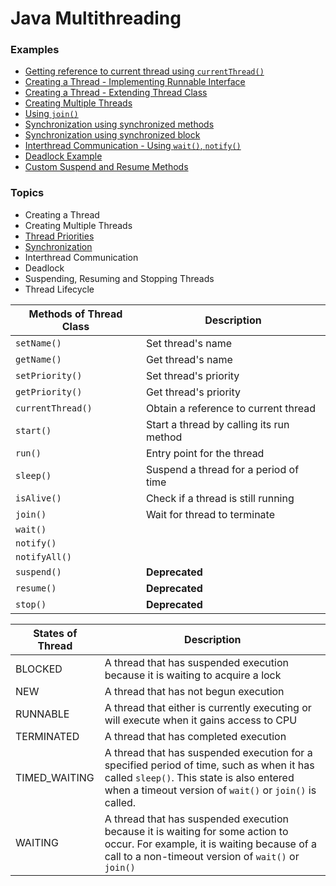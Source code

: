 # Java Multithreading 

### Examples
* [Getting reference to current thread using `currentThread()`](examples/1-using-currentThread)
* [Creating a Thread - Implementing Runnable Interface](examples/2-implementing-runnable.java)
* [Creating a Thread - Extending Thread Class](examples/3-extending-thread.java)
* [Creating Multiple Threads](examples/4-multiple-threads.java)
* [Using `join()`](examples/5-using-join.java)
* [Synchronization using synchronized methods](examples/6-using-synchronized-methods.java)
* [Synchronization using synchronized block](examples/7-using-synchronized-block.java)
* [Interthread Communication - Using `wait()`, `notify()`](examples/8-interthread-communication.java)
* [Deadlock Example](examples/9-deadlock.java)
* [Custom Suspend and Resume Methods](examples/10-suspend-resume.java)


### Topics
* Creating a Thread
* Creating Multiple Threads
* [Thread Priorities](topics/thread-priorities.md)
* [Synchronization](topics/synchronization.md)
* Interthread Communication
* Deadlock
* Suspending, Resuming and Stopping Threads
* Thread Lifecycle


Methods of Thread Class | Description
---|---
`setName()` | Set thread's name
`getName()` | Get thread's name
`setPriority()` | Set thread's priority
`getPriority()` | Get thread's priority
`currentThread()` | Obtain a reference to current thread
`start()` | Start a thread by calling its run method
`run()` | Entry point for the thread
`sleep()` | Suspend a thread for a period of time
`isAlive()` | Check if a thread is still running
`join()` | Wait for thread to terminate
`wait()` |
`notify()` |
`notifyAll()` |
`suspend()` | **Deprecated**
`resume()` | **Deprecated**
`stop()` | **Deprecated**


States of Thread | Description
---|---
BLOCKED | A thread that has suspended execution because it is waiting to acquire a lock
NEW | A thread that has not begun execution 
RUNNABLE | A thread that either is currently executing or will execute when it gains access to CPU
TERMINATED | A thread that has completed execution
TIMED_WAITING | A thread that has suspended execution for a specified period of time, such as when it has called `sleep()`. This state is also entered when a timeout version of `wait()` or `join()` is called.
WAITING | A thread that has suspended execution because it is waiting for some action to occur. For example, it is waiting because of a call to a non-timeout version of `wait()` or `join()`
